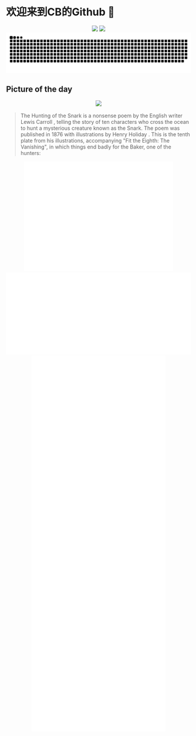 
# 欢迎来到CB的Github 👋

<div align="center">
  <img height="137px" src="https://github-readme-stats.vercel.app/api?username=SuperCB&show_icons=true&theme=radical" />
  <img height="137px" src="https://github-readme-stats.vercel.app/api/top-langs/?username=SuperCB&hide_title=true&hide_border=true&layout=compact&langs_count=6&text_color=000&icon_color=fff" />
</div>


<div align="center">
    <img src="./contribution-snake/github-contribution-grid-snake.svg" />
</div>



## Picture of the day
<div align="center">
  <img width=400px src="https://upload.wikimedia.org/wikipedia/commons/thumb/1/1c/Lewis_Carroll_-_Henry_Holiday_-_Hunting_of_the_Snark_-_Plate_10.jpg/450px-Lewis_Carroll_-_Henry_Holiday_-_Hunting_of_the_Snark_-_Plate_10.jpg" />
</div>

>The Hunting of the Snark  is a  nonsense poem  by the English writer  Lewis Carroll , telling the story of ten characters who cross the ocean to hunt a mysterious creature known as the Snark. The poem was published in 1876 with illustrations by  Henry Holiday . This is the tenth plate from his illustrations, accompanying "Fit the Eighth: The Vanishing", in which things end badly for the Baker, one of the hunters:



<div align="center">
  <img height="300px" src="base_metrics.svg" />
  <img  src="metrics.plugin.calendar.full.svg" />
</div>


<div align="center">
  <img  src="plugin_metrics.svg" /> 
</div>
